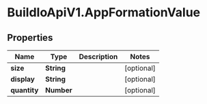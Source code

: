 # BuildIoApiV1.AppFormationValue

## Properties

Name | Type | Description | Notes
------------ | ------------- | ------------- | -------------
**size** | **String** |  | [optional] 
**display** | **String** |  | [optional] 
**quantity** | **Number** |  | [optional] 


